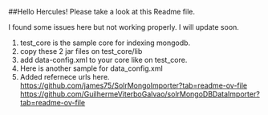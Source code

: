 ##Hello Hercules!   Please take a look at this Readme file.

I found some issues here but not working properly. I will update soon.

1. test_core is the sample core for indexing mongodb.
2. copy these 2 jar files on test_core/lib
3. add data-config.xml to your core like on test_core.
4. Here is another sample for data_config.xml
   <?xml version="1.0" encoding="UTF-8" ?>
   <dataConfig>
        <dataSource name="MyMongo" type="MongoDataSource" database="Inventory" />
        <document name="Products">
            <entity processor="MongoEntityProcessor"
                    query="{'Active':1}"
                    collection="ProductData"
                    datasource="MyMongo"
                    deltaQuery="{'UpdateDate':{$gt:{$date:'${dih.last_index_time}'}}}"
                    deltaImportQuery="{'_id':'${dih.delta._id}'}"
                    transformer="MongoMapperTransformer" >
                <field column="title"           name="title"       mongoField="Title"/>
                <field column="description"     name="description" mongoField="Long Description"/>
                <field column="brand"           name="brand"  />
            </entity>
        </document>
    </dataConfig>
5. Added refernece urls here.
   https://github.com/james75/SolrMongoImporter?tab=readme-ov-file
   https://github.com/GuilhermeViterboGalvao/solrMongoDBDataImporter?tab=readme-ov-file
